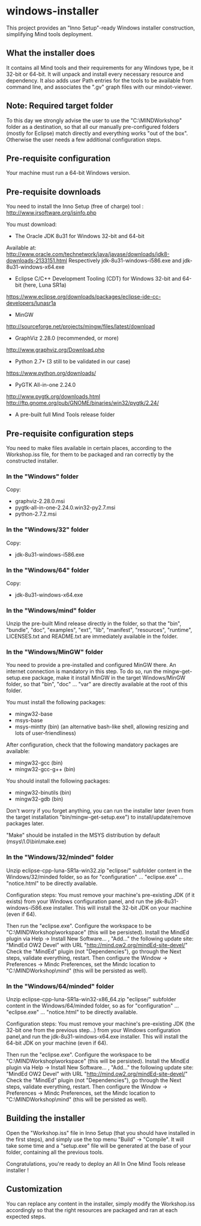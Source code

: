 # windows-installer
This project provides an "Inno Setup"-ready Windows installer construction, simplifying Mind tools deployment.

## What the installer does

It contains all Mind tools and their requirements for any Windows type, be it 32-bit or 64-bit. It will unpack and install every necessary resource and dependency. It also adds user Path entries for the tools to be available from command line, and associates the ".gv" graph files with our mindot-viewer.

## Note: Required target folder

To this day we strongly advise the user to use the "C:\MINDWorkshop" folder as a destination, so that all our manually pre-configured folders (mostly for Eclipse) match directly and everything works "out of the box". Otherwise the user needs a few additional configuration steps.

## Pre-requisite configuration

Your machine must run a 64-bit Windows version.

## Pre-requisite downloads

You need to install the Inno Setup (free of charge) tool :
http://www.jrsoftware.org/isinfo.php

You must download:

- The Oracle JDK 8u31 for Windows 32-bit and 64-bit

Available at: http://www.oracle.com/technetwork/java/javase/downloads/jdk8-downloads-2133151.html
Respectively jdk-8u31-windows-i586.exe and jdk-8u31-windows-x64.exe

- Eclipse C/C++ Development Tooling (CDT) for Windows 32-bit and 64-bit (here, Luna SR1a)

https://www.eclipse.org/downloads/packages/eclipse-ide-cc-developers/lunasr1a

- MinGW

http://sourceforge.net/projects/mingw/files/latest/download

- GraphViz 2.28.0 (recommended, or more)

http://www.graphviz.org/Download.php

- Python 2.7+ (3 still to be validated in our case)

https://www.python.org/downloads/

- PyGTK All-in-one 2.24.0

http://www.pygtk.org/downloads.html
http://ftp.gnome.org/pub/GNOME/binaries/win32/pygtk/2.24/

- A pre-built full Mind Tools release folder

## Pre-requisite configuration steps

You need to make files available in certain places, according to the Workshop.iss file, for them to be packaged and ran correctly by the constructed installer.

### In the "Windows" folder

Copy:
* graphviz-2.28.0.msi
* pygtk-all-in-one-2.24.0.win32-py2.7.msi
* python-2.7.2.msi

### In the "Windows/32" folder

Copy:
* jdk-8u31-windows-i586.exe

### In the "Windows/64" folder

Copy:
* jdk-8u31-windows-x64.exe

### In the "Windows/mind" folder

Unzip the pre-built Mind release directly in the folder, so that the "bin", "bundle", "doc", "examples", "ext", "lib", "manifest", "resources", "runtime", LICENSES.txt and README.txt are immediately available in the folder.

### In the "Windows/MinGW" folder

You need to provide a pre-installed and configured MinGW there.
An internet connection is mandatory in this step.
To do so, run the mingw-get-setup.exe package, make it install MinGW in the target Windows/MinGW folder, so that "bin", "doc" ... "var" are directly available at the root of this folder.

You must install the following packages:
* mingw32-base
* msys-base
* msys-mintty (bin) (an alternative bash-like shell, allowing resizing and lots of user-friendliness)

After configuration, check that the following mandatory packages are available:
* mingw32-gcc (bin)
* mingw32-gcc-g++ (bin)

You should install the following packages:
* mingw32-binutils (bin)
* mingw32-gdb (bin)

Don't worry if you forget anything, you can run the installer later (even from the target installation "bin/mingw-get-setup.exe") to install/update/remove packages later.

"Make" should be installed in the MSYS distribution by default (msys\1.0\bin\make.exe)

### In the "Windows/32/minded" folder

Unzip eclipse-cpp-luna-SR1a-win32.zip "eclipse/" subfolder content in the Windows/32/minded folder, so as for "configuration" ... "eclipse.exe" ... "notice.html" to be directly available.

Configuration steps:
You must remove your machine's pre-existing JDK (if it exists) from your Windows configuration panel, and run the jdk-8u31-windows-i586.exe installer. This will install the 32-bit JDK on your machine (even if 64).

Then run the "eclipse.exe".
Configure the workspace to be "C:\MINDWorkshop\workspace" (this will be persisted).
Install the MindEd plugin via Help -> Install New Software... , "Add..." the following update site: "MindEd OW2 Devel" with URL "http://mind.ow2.org/mindEd-site-devel/"
Check the "MindEd" plugin (not "Dependencies"), go through the Next steps, validate everything, restart.
Then configure the Window -> Preferences -> Mindc Preferences, set the Mindc location to "C:\MINDWorkshop\mind" (this will be persisted as well).

### In the "Windows/64/minded" folder

Unzip eclipse-cpp-luna-SR1a-win32-x86_64.zip "eclipse/" subfolder content in the Windows/64/minded folder, so as for "configuration" ... "eclipse.exe" ... "notice.html" to be directly available.

Configuration steps:
You must remove your machine's pre-existing JDK (the 32-bit one from the previous step...) from your Windows configuration panel,and run the jdk-8u31-windows-x64.exe installer. This will install the 64-bit JDK on your machine (even if 64).

Then run the "eclipse.exe".
Configure the workspace to be "C:\MINDWorkshop\workspace" (this will be persisted).
Install the MindEd plugin via Help -> Install New Software... , "Add..." the following update site: "MindEd OW2 Devel" with URL "http://mind.ow2.org/mindEd-site-devel/"
Check the "MindEd" plugin (not "Dependencies"), go through the Next steps, validate everything, restart.
Then configure the Window -> Preferences -> Mindc Preferences, set the Mindc location to "C:\MINDWorkshop\mind" (this will be persisted as well).

## Building the installer

Open the "Workshop.iss" file in Inno Setup (that you should have installed in the first steps), and simply use the top menu "Build" -> "Compile". It will take some time and a "setup.exe" file will be generated at the base of your folder, containing all the previous tools.

Congratulations, you're ready to deploy an All In One Mind Tools release installer !

## Customization

You can replace any content in the installer, simply modify the Workshop.iss accordingly so that the right resources are packaged and ran at each expected steps.
